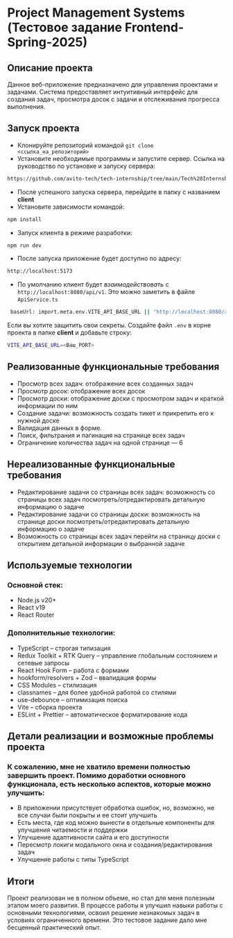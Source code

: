 # Project Management Systems (Тестовое задание Frontend-Spring-2025)

## Описание проекта

Данное веб-приложение предназначено для управления проектами и задачами. Система предоставляет интуитивный интерфейс для создания задач, просмотра досок с задачи и отслеживания прогресса выполнения.

## Запуск проекта

- Клонируйте репозиторий командой `git clone <ссылка_на_репозиторий>`
- Установите необходимые программы и запустите сервер. Ссылка на руководство по установке и запуску сервера:

```sh
https://github.com/avito-tech/tech-internship/tree/main/Tech%20Internships/Frontend/Frontend-trainee-assignment-spring-2025/server
```

- После успешного запуска сервера, перейдите в папку с названием **client**
- Установите зависимости командой:

```sh
npm install
```

- Запуск клиента в режиме разработки:

```sh
npm run dev
```

- После запуска приложение будет доступно по адресу:

```sh
http://localhost:5173

```

- По умолчанию клиент будет _взаимодействовать_ с `http://localhost:8080/api/v1`. Это можно заметить в файле `ApiService.ts`

```sh
 baseUrl: import.meta.env.VITE_API_BASE_URL || "http://localhost:8080/api/v1"
```

Если вы хотите защитить свои секреты. Создайте файл `.env` в корне проекта в папке **client** и добавьте строку:

```sh
VITE_API_BASE_URL=<Ваш_PORT>
```

## Реализованные функциональные требования

- Просмотр всех задач: отображение всех созданных задач
- Просмотр досок: отображение всех досок
- Просмотр доски: отображение доски с просмотром задач и краткой информации по ним
- Создание задачи: возможность создать тикет и прикрепить его к нужной доске
- Валидация данных в форме.
- Поиск, фильтрания и пагинация на странице всех задач
- Ограничение количества задач на одной странице — 6

## Нереализованные функциональные требования

- Редактирование задачи со страницы всех задач: возможность со страницы всех задач посмотреть/отредактировать детальную информацию о задаче
- Редактирование задачи со страницы доски: возможность на странице доски посмотреть/отредактировать детальную информацию о задаче
- Возможность со страницы всех задач перейти на страницу доски с открытием детальной информации о выбранной задаче

## Используемые технологии

### Основной стек:

- Node.js v20+
- React v19
- React Router

### Дополнительные технологии:

- TypeScript – строгая типизация
- Redux Toolkit + RTK Query – управление глобальным состоянием и сетевые запросы
- React Hook Form – работа с формами
- hookform/resolvers + Zod – ввалидация формы
- CSS Modules – стилизация
- classnames – для более удобной работой со стилями
- use-debounce – оптимизация поиска
- Vite – сборка проекта
- ESLint + Prettier – автоматическое форматирование кода

## Детали реализации и возможные проблемы проекта

### К сожалению, мне не хватило времени полностью завершить проект. Помимо доработки основного функционала, есть несколько аспектов, которые можно улучшить:

- В приложении присутствует обработка ошибок, но, возможно, не все случаи были покрыты и ее стоит улучшить
- Есть места, где код можно вынести в отдельные компоненты для улучшения читаемости и поддержки
- Улучшение адаптивности сайта и его доступности
- Пересмотр локиги модального окна и создания/редактирования задач
- Улучшение работы с типы TypeScript

## Итоги

Проект реализован не в полном объеме, но стал для меня полезным этапом моего развития. В процессе работы я улучшил навыки работы с основными технологиями, освоил решение незнакомых задач в условиях ограниченного времени. Это тестовое задание дало мне бесценный практический опыт.
